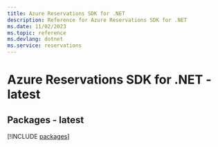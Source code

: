 ```yaml
---
title: Azure Reservations SDK for .NET
description: Reference for Azure Reservations SDK for .NET
ms.date: 11/02/2023
ms.topic: reference
ms.devlang: dotnet
ms.service: reservations
---
```

# Azure Reservations SDK for .NET - latest
## Packages - latest
[!INCLUDE [packages](reservations-index.md)]